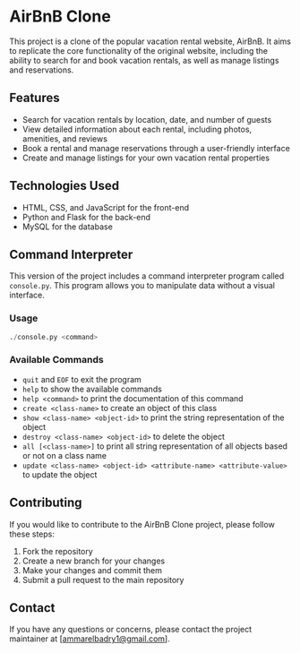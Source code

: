 # AirBnB Clone

This project is a clone of the popular vacation rental website, AirBnB. It aims to replicate the core functionality of the original website, including the ability to search for and book vacation rentals, as well as manage listings and reservations.

## Features

* Search for vacation rentals by location, date, and number of guests
* View detailed information about each rental, including photos, amenities, and reviews
* Book a rental and manage reservations through a user-friendly interface
* Create and manage listings for your own vacation rental properties

## Technologies Used

* HTML, CSS, and JavaScript for the front-end
* Python and Flask for the back-end
* MySQL for the database

## Command Interpreter

This version of the project includes a command interpreter program called `console.py`. This program allows you to manipulate data without a visual interface.

### Usage

```python
./console.py <command>
```

### Available Commands

* `quit` and `EOF` to exit the program
* `help` to show the available commands
* `help <command>` to print the documentation of this command
* `create <class-name>` to create an object of this class
* `show <class-name> <object-id>` to print the string representation of the object
* `destroy <class-name> <object-id>` to delete the object
* `all [<class-name>]` to print all string representation of all objects based or not on a class name
* `update <class-name> <object-id> <attribute-name> <attribute-value>` to update the object

## Contributing

If you would like to contribute to the AirBnB Clone project, please follow these steps:

1. Fork the repository
2. Create a new branch for your changes
3. Make your changes and commit them
4. Submit a pull request to the main repository

## Contact

If you have any questions or concerns, please contact the project maintainer at [ammarelbadry1@gmail.com].

